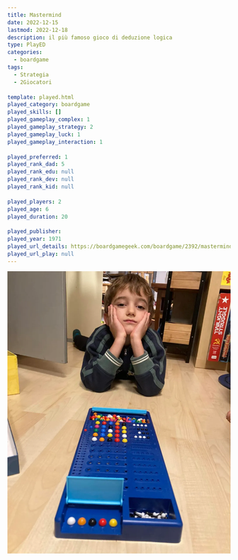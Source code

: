 ```yaml
---
title: Mastermind
date: 2022-12-15
lastmod: 2022-12-18
description: il più famoso gioco di deduzione logica
type: PlayED
categories:
  - boardgame
tags:
  - Strategia
  - 2Giocatori

template: played.html
played_category: boardgame
played_skills: []
played_gameplay_complex: 1
played_gameplay_strategy: 2
played_gameplay_luck: 1
played_gameplay_interaction: 1

played_preferred: 1
played_rank_dad: 5
played_rank_edu: null
played_rank_dev: null
played_rank_kid: null

played_players: 2
played_age: 6
played_duration: 20

played_publisher: 
played_year: 1971
played_url_details: https://boardgamegeek.com/boardgame/2392/mastermind
played_url_play: null
---
```


![](../../assets/img/played/boardgame/master-mind.webp)
